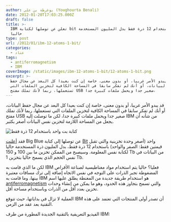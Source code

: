 ```yaml
---
author: يوغرطة بن علي (Youghourta Benali)
date: 2012-01-20T17:03:25.000Z
draft: false
title: >-
  IBM تعلن عن توصلها لكتابة bit واحد باستخدام 12 ذرة فقط بدل المليون المستخدمة
  حاليا  
type: post
url: /2012/01/ibm-12-atoms-1-bit/
categories:
  - عتاد
tags:
  - antiferromagnetism
  - IBM
coverImage: /static/images/ibm-12-atoms-1-bit/12-atoms-1-bit.png
excerpt: >-
  قد يبدو الأمر غريبا، أو بدون معنى، خاصة إن كنت بعيدا كل البعد عن مجال حفظ
  البيانات، أو أنك لم تفكر سابقا في المساحة الكافية لتخزين الملفات التي
  تستعملها، ربما لأنك تملك مفتح USB صغير جدا ويحمل ملفات كبيرة جدا،
---
```

قد يبدو الأمر غريبا، أو بدون معنى، خاصة إن كنت بعيدا كل البعد عن مجال حفظ البيانات، أو أنك لم تفكر سابقا في المساحة الكافية لتخزين الملفات التي تستعملها، ربما لأنك تملك مفتح USB صغير جدا ويحمل ملفات كبيرة جدا، لكن ما توصلت إليه IBM من شأنه أن يجعل من المساحة اللازمة لتخزين نفس البيانات أصغر بكثير.

![كتابة بت واحد باستخدام 12 ذرة فقط](/static/images/ibm-12-atoms-1-bit/12-atoms-1-bit.png)

فقد [أعلنت](http://www-03.ibm.com/press/us/en/pressrelease/36473.wss) Big Blue عن توصلها إلى كتابة [Bit](http://en.wikipedia.org/wiki/Bit) واحد (أصغر وحدة تخزينية والتي تقبل قيمتين فقط: الصفر والواحد) باستخدام 12 ذرة فقط، بدل المليون ذرة المستخدمة حاليا لكتابة نفس المعلومة. وسيصبح من الممكن تخزين ما بين 100 و 150 Tb من البيانات في نفس الحجم الذي يسمح حاليا بتخزين 1 Tb.

لكن ما الذي قامت به IBM فعليا؟ حاليا يتم استخدام مواد مغناطيسية لصناعة الأقراص المضغوطة تجبر الذرات على التوجه في نفس الاتجاه إضافة إلى ترك مسافات معتبرة بينها، وما قامت به IBM هو استخدام طريقة جديدة من المغنطة يطلق عليها اسم [antiferromagnetism](http://en.wikipedia.org/wiki/Antiferromagnetism) والتي تسمح بتجاوز هذه الحدود، وهو ما يمكن من إنشاء وحدات تخزين بعدد أقل من الذرات وباستخدام مساحة أقل.

العملية لا تزال في بداياتها، حيث تتوقع IBM أن تصدر أولى المنتجات التي تعتمد على هذه التقنية بعد عقد من الزمن.

الفيديو التعريفية بالتقنية الجديدة المطورة من طرف IBM:
